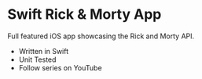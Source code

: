 # Swift Rick & Morty App

Full featured iOS app showcasing the Rick and Morty API.

- Written in Swift
- Unit Tested
- Follow series on YouTube